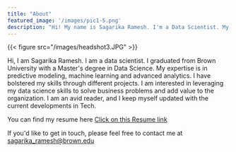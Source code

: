 ```yaml
---
title: "About"
featured_image: '/images/pic1-5.png'
description: "Hi! My name is Sagarika Ramesh. I'm a Data Scientist. My expertise is in predictive modeling, machine learning and advanced analytics."
---
```

{{< figure src="/images/headshot3.JPG" >}}

Hi, I am Sagarika Ramesh. I am a data scientist. I graduated from Brown University with a Master's degree in Data Science.
My expertise is in predictive modeling, machine learning and advanced analytics. I have bolstered my skills through different projects. I am interested in leveraging my data science skills to solve business problems and add value to the organization. I am an avid reader, and I keep myself updated with the current developments in Tech.

You can find my resume here [Click on this Resume link](https://drive.google.com/file/d/1QTzfVTPCaKiD0YqBwnIPUY7RlpoT20qC/view?usp=share_link)

If you'd like to get in touch, please feel free to contact me at sagarika_ramesh@brown.edu
